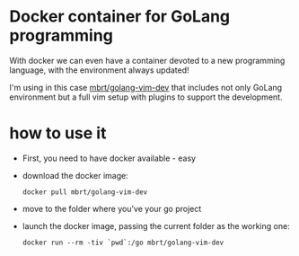 # Docker container for GoLang programming

With docker we can even have a container devoted to a new programming language, with the environment always updated!

I'm using in this case [mbrt/golang-vim-dev](https://hub.docker.com/r/mbrt/golang-vim-dev/) that includes not only GoLang environment but a full vim setup with plugins to support the development.

# how to use it

  - First, you need to have docker available - easy
  - download the docker image:

        docker pull mbrt/golang-vim-dev

  - move to the folder where you've your go project
  - launch the docker image, passing the current folder as the working one:

        docker run --rm -tiv `pwd`:/go mbrt/golang-vim-dev